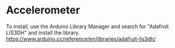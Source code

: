 # Accelerometer

To install, use the Arduino Library Manager and search for "Adafruit LIS3DH" and install the library.
https://www.arduino.cc/reference/en/libraries/adafruit-lis3dh/